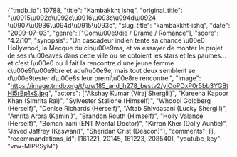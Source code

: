 {"tmdb_id": 10788, "title": "Kambakkht Ishq", "original_title": "\u0915\u092e\u092c\u0916\u093c\u094d\u0924 \u0907\u0936\u094d\u0915\u093c", "slug_title": "kambakkht-ishq", "date": "2009-07-03", "genre": ["Com\u00e9die / Drame / Romance"], "score": "4.2/10", "synopsis": "Un cascadeur indien tente sa chance \u00e0 Hollywood, la Mecque du cin\u00e9ma, et va essayer de monter le projet de ses r\u00eaves dans cette ville ou se cotoient les stars et les paumes... et c'est l\u00e0 ou il fait la rencontre d'une jeune femme c\u00e9l\u00e9bre et adul\u00e9e, mais tout deux semblent se d\u00e9tester d\u00e8s leur premi\u00e8re rencontre.", "image": "https://image.tmdb.org/t/p/w185_and_h278_bestv2/yiOoPDxP0r5bb3YGBtHI5rBp1xS.jpg", "actors": ["Akshay Kumar (Viraj Shergill)", "Kareena Kapoor Khan (Simrita Rai)", "Sylvester Stallone (Himself)", "Whoopi Goldberg (Herself)", "Denise Richards (Herself)", "Aftab Shivdasani (Lucky Shergill)", "Amrita Arora (Kamini)", "Brandon Routh (Himself)", "Holly Valance (Herself)", "Boman Irani (ENT Mental Doctor)", "Kirron Kher (Dolly Auntie)", "Javed Jaffrey (Keswani)", "Sheridan Crist (Deacon)"], "comments": [], "recommandations_id": [161221, 20145, 161223, 208540], "youtube_key": "vrw-MlPRSyM"}